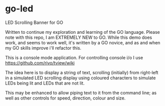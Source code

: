 # go-led
LED Scrolling Banner for GO

Written to continue my exploration and learning of the GO language. Please note with this repo, I am EXTREMELY NEW to GO.  While this demo does work, and seems to work well, it's written by a GO novice, and as and when my GO skills improve i'll refactor this.

This is a console mode application.  For controlling console i/o I use https://github.com/rivo/tview/wiki 

The idea here is to display a string of text, scrolling (initially) from right-left in a simulated LED scrolling display using coloured characters to simulate LEDs being lit and LEDs that are not lit.

This may be enhanced to allow piping text to it from the command line;  as well as other controls for speed, direction, colour and size.

